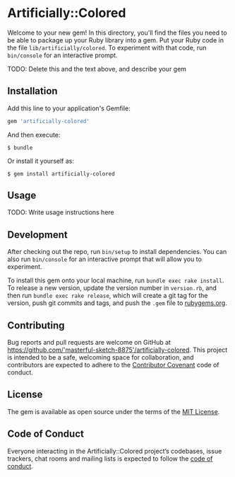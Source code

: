 # Artificially::Colored

Welcome to your new gem! In this directory, you'll find the files you need to be able to package up your Ruby library into a gem. Put your Ruby code in the file `lib/artificially/colored`. To experiment with that code, run `bin/console` for an interactive prompt.

TODO: Delete this and the text above, and describe your gem

## Installation

Add this line to your application's Gemfile:

```ruby
gem 'artificially-colored'
```

And then execute:

    $ bundle

Or install it yourself as:

    $ gem install artificially-colored

## Usage

TODO: Write usage instructions here

## Development

After checking out the repo, run `bin/setup` to install dependencies. You can also run `bin/console` for an interactive prompt that will allow you to experiment.

To install this gem onto your local machine, run `bundle exec rake install`. To release a new version, update the version number in `version.rb`, and then run `bundle exec rake release`, which will create a git tag for the version, push git commits and tags, and push the `.gem` file to [rubygems.org](https://rubygems.org).

## Contributing

Bug reports and pull requests are welcome on GitHub at https://github.com/'masterful-sketch-8875'/artificially-colored. This project is intended to be a safe, welcoming space for collaboration, and contributors are expected to adhere to the [Contributor Covenant](http://contributor-covenant.org) code of conduct.

## License

The gem is available as open source under the terms of the [MIT License](https://opensource.org/licenses/MIT).

## Code of Conduct

Everyone interacting in the Artificially::Colored project’s codebases, issue trackers, chat rooms and mailing lists is expected to follow the [code of conduct](https://github.com/'masterful-sketch-8875'/artificially-colored/blob/master/CODE_OF_CONDUCT.md).
